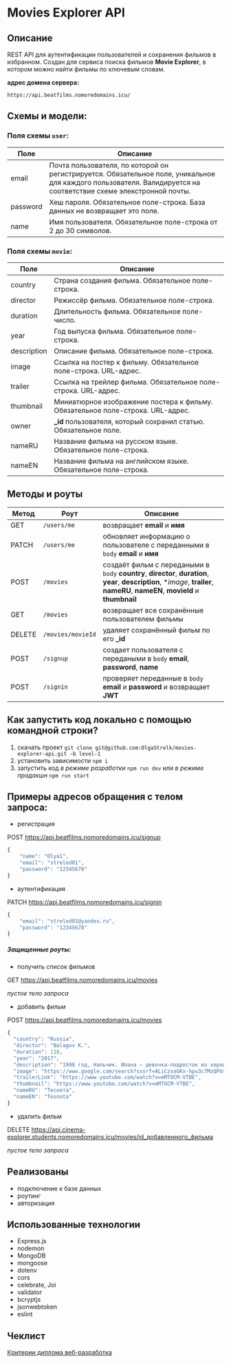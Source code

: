 # Movies Explorer API

## Описание

REST API для аутентификации пользователей и сохранения фильмов в избранном. Создан для сервиса поиска фильмов **Movie Explorer**, в котором можно найти фильмы по ключевым словам.

**адрес домена сервера:**

`https://api.beatfilms.nomoredomains.icu/`

## Схемы и модели:

### Поля схемы `user`:

Поле | Описание
-----|------------
email | Почта пользователя, по которой он регистрируется. Обязательное поле, уникальное для каждого пользователя. Валидируется на соответствие схеме элекстронной почты.
password | Хеш пароля. Обязательное поле-строка. База данных не возвращает это поле.
name | Имя пользователя. Обязательное поле-строка от 2 до 30 символов.

### Поля схемы `movie`:

Поле | Описание
-----|------------
country | Страна создания фильма. Обязательное поле-строка.
director | Режиссёр фильма. Обязательное поле-строка.
duration | Длительность фильма. Обязательное поле-число.
year | Год выпуска фильма. Обязательное поле-строка.
description | Описание фильма. Обязательное поле-строка.
image | Cсылка на постер к фильму. Обязательное поле-строка. URL-адрес.
trailer | Cсылка на трейлер фильма. Обязательное поле-строка. URL-адрес.
thumbnail | Миниатюрное изображение постера к фильму. Обязательное поле-строка. URL-адрес.
owner | **_id** пользователя, который сохранил статью. Обязательное поле.
nameRU | Название фильма на русском языке. Обязательное поле-строка.
nameEN | Название фильма на английском языке. Обязательное поле-строка.

## Методы и роуты

Метод | Роут | Описание
----- |------|---------
GET | `/users/me` | возвращает **email** и **имя**
PATCH | `/users/me` | обновляет информацию о пользователе с переданными в `body` **email** и **имя**
POST | `/movies` | создаёт фильм с передаными в `body` **country**, **director**, **duration**, **year**, **description**, **image*, **trailer**, **nameRU**, **nameEN**, **movieId** и **thumbnail**
GET | `/movies` | возвращает все сохранённые пользователем фильмы
DELETE | `/movies/movieId` | удаляет сохранённый фильм по его **_id**
POST | `/signup` | создает пользователя с передаными в `body` **email**, **password**, **name**
POST | `/signin` | проверяет переданные в `body` **email** и **password** и возвращает **JWT**

## Как запустить код локально с помощью командной строки? 
1) скачать проект `git clone git@github.com:OlgaStrelk/movies-explorer-api.git -b level-1`
2) установить зависимости `npm i`
3) запустить код *в режиме разработки* `npm run dev` или *в режиме продакшн* `npm run start`

## Примеры адресов обращения с телом запроса:

* регистрация

POST https://api.beatfilms.nomoredomains.icu/signup

```javascript
{
    "name": "Olya1",
    "email": "strelod01",
    "password": "12345678"
}
```

* аутентификация

PATCH https://api.beatfilms.nomoredomains.icu/signin

```javascript
{
    "email": "strelod01@yandex.ru",
    "password": "12345678"
}
```

##### Защищенные роуты:

* получить список фильмов

GET https://api.beatfilms.nomoredomains.icu/movies

_пустое тело запроса_

* добавить фильм

POST https://api.beatfilms.nomoredomains.icu/movies

```javascript
{
  "country": "Russia",
  "director": "Balagov K.",
  "duration": 118,
  "year": "2017",
  "description": "1998 год, Нальчик. Илана — девочка-подросток из хорошей семьи, которая все делает наоборот. Перечит матери. Спорит с отцом. Чинит машины в автомастерской, не вылезая из спецодежды. Встречается с парнем, который не нравится ее родителям. Пацанка и красавица, она идет своим путем и жаждет свободы, но когда в доме происходит страшная трагедия, именно Илана оказывается единственной, кто способен спасти семью. Однако какой ценой?",
  "image": "https://www.google.com/search?sxsrf=ALiCzsaGKx-hpu3c7MzQPUrTS_hDCXiBEQ:1664898889075&q=%D0%A2%D0%B5%D1%81%D0%BD%D0%BE%D1%82%D0%B0&stick=H4sIAAAAAAAAAONgFuLVT9c3NEypMi1MK6sqV4Jwk81Ni1OM0vK0JLKTrfQLUvMLclKBVFFxfp5Vbn5ZZmrxIla-C4subL3YeGHvhX0Xmy5sAABAgW0OSwAAAA&sa=X&ved=2ahUKEwi56vrW98b6AhVYaN4KHc1xDDgQ9OUBegQIExAF&biw=764&bih=628&dpr=1.25#",
  "trailerLink": "https://www.youtube.com/watch?v=mMTOCM-VTBE",
  "thumbnail": "https://www.youtube.com/watch?v=mMTOCM-VTBE",
  "nameRU": "Теснота",
  "nameEN": "Tesnota"
}
```

* удалить фильм 

DELETE https://api.cinema-explorer.students.nomoredomains.icu/movies/id_добавленного_фильма

_пустое тело запроса_


## Реализованы

* подключение к базе данных 
* роутинг
* авторизация

## Использованные технологии
* Express.js
* nodemon
* MongoDB
* mongoose
* dotenv
* cors
* celebrate, Joi
* validator
* bcryptjs
* jsonwebtoken
* eslint

## Чеклист

[Критерии диплома веб-разработка](https://code.s3.yandex.net/web-developer/static/new-program/web-diploma-criteria-2.0/index.html) 
